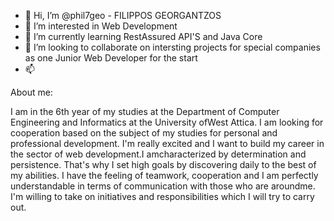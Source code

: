 - 👋 Hi, I’m @phil7geo - FILIPPOS GEORGANTZOS
- 👀 I’m interested in Web Development
- 🌱 I’m currently learning RestAssured API'S and Java Core
- 💞️ I’m looking to collaborate on intersting projects for special companies as one Junior Web Developer for the start
- 📫 

About me:

I am in the 6th year of my studies at the Department of Computer Engineering and Informatics at the University ofWest Attica. I am looking for cooperation
based on the subject of my studies for personal and
professional development. I'm really excited and I want to build my career in the sector of web development.I amcharacterized by determination and
persistence. That's why I set high goals by discovering
daily to the best of my abilities. I have the feeling
of teamwork, cooperation and I am perfectly understandable in terms of communication with those who are aroundme. I'm willing to take on
initiatives and responsibilities which I will try to carry out.
